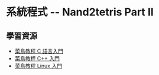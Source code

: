 # 系統程式 -- Nand2tetris Part II

## 學習資源

* [菜鳥教程 C 語言入門](http://www.runoob.com/cprogramming/c-tutorial.html)
* [菜鳥教程 C++ 入門](http://www.runoob.com/cplusplus/cpp-tutorial.html)
* [菜鳥教程 Linux 入門](http://www.runoob.com/linux/linux-tutorial.html)


